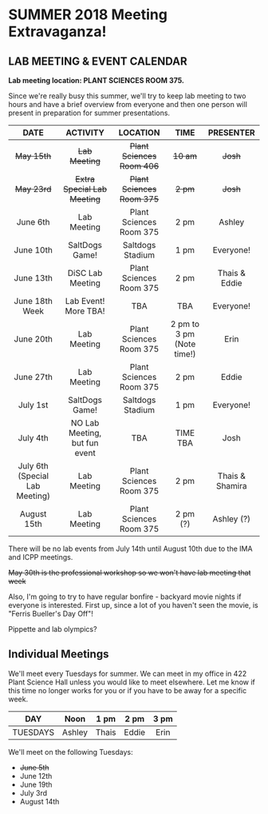 # SUMMER 2018 Meeting Extravaganza!

## LAB MEETING & EVENT CALENDAR

__Lab meeting location: PLANT SCIENCES ROOM 375.__

Since we're really busy this summer, we'll try to keep lab meeting to two hours and have a brief overview from everyone and then one person will present in preparation for summer presentations.

**DATE** | **ACTIVITY** | **LOCATION** | **TIME** | **PRESENTER**
:-----:|:-----:|:-----:|:-----:|:-----:
~~May 15th~~ | ~~Lab Meeting~~ | ~~Plant Sciences Room 406~~ | ~~10 am~~ | ~~Josh~~
~~May 23rd~~ | ~~Extra Special Lab Meeting~~ | ~~Plant Sciences Room 375~~ | ~~2 pm~~ | ~~Josh~~
June 6th | Lab Meeting | Plant Sciences Room 375 | 2 pm | Ashley
June 10th | SaltDogs Game! | Saltdogs Stadium | 1 pm | Everyone!
June 13th | DiSC Lab Meeting | Plant Sciences Room 375 | 2 pm | Thais & Eddie
June 18th Week | Lab Event! More TBA! | TBA | TBA | Everyone!
June 20th | Lab Meeting | Plant Sciences Room 375 | 2 pm to 3 pm (Note time!) | Erin
June 27th | Lab Meeting | Plant Sciences Room 375 | 2 pm | Eddie
July 1st | SaltDogs Game! | Saltdogs Stadium | 1 pm | Everyone!
July 4th | NO Lab Meeting, but fun event | TBA | TIME TBA | Josh
July 6th (Special Lab Meeting) | Lab Meeting | Plant Sciences Room 375 | 2 pm | Thais & Shamira
August 15th | Lab Meeting | Plant Sciences Room 375 | 2 pm (?) | Ashley (?)

There will be no lab events from July 14th until August 10th due to the IMA and ICPP meetings.

~~May 30th is the professional workshop so we won't have lab meeting that week~~

Also, I'm going to try to have regular bonfire - backyard movie nights if everyone is interested. First up, since a lot of you haven't seen the movie, is "Ferris Bueller's Day Off"!

Pippette and lab olympics?

## __Individual Meetings__

We'll meet every Tuesdays for summer. We can meet in my office in 422 Plant Science Hall unless you would like to meet elsewhere. Let me know if this time no longer works for you or if you have to be away for a specific week.

**DAY** | **Noon** | **1 pm** | **2 pm** | **3 pm**
:-----:|:-----:|:-----:|:-----:|:-----:
TUESDAYS | Ashley | Thais | Eddie | Erin

We'll meet on the following Tuesdays:
- ~~June 5th~~
- June 12th
- June 19th
- July 3rd
- August 14th
